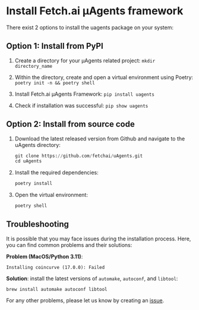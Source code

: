 # Install Fetch.ai μAgents framework

There exist 2 options to install the uagents package on your system:

## Option 1: Install from PyPI

1. Create a directory for your μAgents related project: `mkdir directory_name`

2. Within the directory, create and open a virtual environment using Poetry: `poetry init -n && poetry shell`

3. Install Fetch.ai μAgents Framework: `pip install uagents`

4. Check if installation was successful: `pip show uagents`

## Option 2: Install from source code

1. Download the latest released version from Github and navigate to the uAgents directory:

    ```py
    git clone https://github.com/fetchai/uAgents.git
    cd uAgents
    ```

2. Install the required dependencies:

    ```py
    poetry install
    ```

3. Open the virtual environment:

    ```py
    poetry shell
    ```

## Troubleshooting

It is possible that you may face issues during the installation process. Here, you can find common problems and their solutions:

**Problem (MacOS/Python 3.11)**: 

   `Installing coincurve (17.0.0): Failed`

**Solution**: install the latest versions of `automake`, `autoconf`, and `libtool`: 

   `brew install automake autoconf libtool`

For any other problems, please let us know by creating an [issue](https://github.com/fetchai/uAgents/issues).
